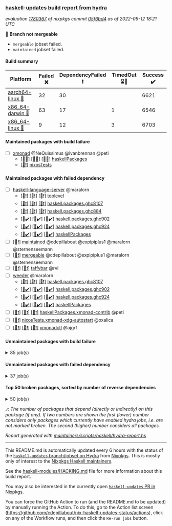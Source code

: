 ### [haskell-updates build report from hydra](https://hydra.nixos.org/jobset/nixpkgs/haskell-updates)
*evaluation [1780367](https://hydra.nixos.org/eval/1780367) of nixpkgs commit [05f6bd4](https://github.com/NixOS/nixpkgs/commits/05f6bd4f6ce35018996c168b75aa3b6451fd792b) as of 2022-09-12 18:21 UTC*

:red_circle: **Branch not mergeable**
  * `mergeable` jobset failed.
  * `maintained` jobset failed.

#### Build summary

 | Platform | Failed :x: | DependencyFailed :heavy_exclamation_mark: | TimedOut :hourglass::no_entry_sign: | Success :heavy_check_mark: | 
 | --- | --- | --- | --- | --- | 
 | [aarch64-linux :iphone:](https://hydra.nixos.org/eval/1780367?filter=.aarch64-linux) | 32 | 30 |  | 6621 | 
 | [x86_64-darwin :apple:](https://hydra.nixos.org/eval/1780367?filter=.x86_64-darwin) | 63 | 17 | 1 | 6546 | 
 | [x86_64-linux :penguin:](https://hydra.nixos.org/eval/1780367?filter=.x86_64-linux) | 9 | 12 | 3 | 6703 | 
#### Maintained packages with build failure
- [ ] [xmonad](https://hydra.nixos.org/eval/1780367?filter=xmonad) @NeQuissimus @ivanbrennan @peti
  - [[:iphone::x:]](https://hydra.nixos.org/build/190082638) [[:apple::x:]](https://hydra.nixos.org/build/190084996) [[:penguin::x:]](https://hydra.nixos.org/build/190081828) [haskellPackages](https://hydra.nixos.org/eval/1780367?filter=haskellPackages.xmonad)
  -   [[:penguin::heavy_exclamation_mark:]](https://hydra.nixos.org/build/190085918) [nixosTests](https://hydra.nixos.org/eval/1780367?filter=nixosTests.xmonad)
#### Maintained packages with failed dependency
- [ ] [haskell-language-server](https://hydra.nixos.org/eval/1780367?filter=haskell-language-server) @maralorn
  - [[:iphone::heavy_exclamation_mark:]](https://hydra.nixos.org/build/190083227) [[:apple::heavy_exclamation_mark:]](https://hydra.nixos.org/build/190085943) [[:penguin::heavy_exclamation_mark:]](https://hydra.nixos.org/build/190084971) [toplevel](https://hydra.nixos.org/eval/1780367?filter=haskell-language-server)
  - [[:iphone::heavy_exclamation_mark:]](https://hydra.nixos.org/build/190080606) [[:apple::heavy_exclamation_mark:]](https://hydra.nixos.org/build/190081268) [[:penguin::heavy_exclamation_mark:]](https://hydra.nixos.org/build/190085640) [haskell.packages.ghc8107](https://hydra.nixos.org/eval/1780367?filter=haskell.packages.ghc8107.haskell-language-server)
  - [[:iphone::heavy_exclamation_mark:]](https://hydra.nixos.org/build/190081619) [[:apple::heavy_exclamation_mark:]](https://hydra.nixos.org/build/190080902) [[:penguin::heavy_exclamation_mark:]](https://hydra.nixos.org/build/190082868) [haskell.packages.ghc884](https://hydra.nixos.org/eval/1780367?filter=haskell.packages.ghc884.haskell-language-server)
  - [[:iphone::heavy_check_mark:]](https://hydra.nixos.org/build/190084643) [[:apple::heavy_check_mark:]](https://hydra.nixos.org/build/190080729) [[:penguin::heavy_check_mark:]](https://hydra.nixos.org/build/190081106) [haskell.packages.ghc902](https://hydra.nixos.org/eval/1780367?filter=haskell.packages.ghc902.haskell-language-server)
  - [[:iphone::heavy_check_mark:]](https://hydra.nixos.org/build/190080887) [[:apple::heavy_check_mark:]](https://hydra.nixos.org/build/190080875) [[:penguin::heavy_check_mark:]](https://hydra.nixos.org/build/190080869) [haskell.packages.ghc924](https://hydra.nixos.org/eval/1780367?filter=haskell.packages.ghc924.haskell-language-server)
  - [[:iphone::heavy_check_mark:]](https://hydra.nixos.org/build/190085470) [[:apple::heavy_check_mark:]](https://hydra.nixos.org/build/190082529) [[:penguin::heavy_check_mark:]](https://hydra.nixos.org/build/190083067) [haskellPackages](https://hydra.nixos.org/eval/1780367?filter=haskellPackages.haskell-language-server)
- [ ] [[:penguin::heavy_exclamation_mark:]](https://hydra.nixos.org/build/190111404) [maintained](https://hydra.nixos.org/eval/1780367?filter=maintained) @cdepillabout @expipiplus1 @maralorn @sternenseemann
- [ ] [[:penguin::heavy_exclamation_mark:]](https://hydra.nixos.org/build/190083823) [mergeable](https://hydra.nixos.org/eval/1780367?filter=mergeable) @cdepillabout @expipiplus1 @maralorn @sternenseemann
- [ ] [[:iphone::heavy_exclamation_mark:]](https://hydra.nixos.org/build/190082345) [[:penguin::heavy_exclamation_mark:]](https://hydra.nixos.org/build/190084068) [taffybar](https://hydra.nixos.org/eval/1780367?filter=taffybar) @rvl
- [ ] [weeder](https://hydra.nixos.org/eval/1780367?filter=weeder) @maralorn
  - [[:iphone::heavy_exclamation_mark:]](https://hydra.nixos.org/build/190082565) [[:apple::heavy_exclamation_mark:]](https://hydra.nixos.org/build/190083134) [[:penguin::heavy_exclamation_mark:]](https://hydra.nixos.org/build/190083742) [haskell.packages.ghc8107](https://hydra.nixos.org/eval/1780367?filter=haskell.packages.ghc8107.weeder)
  - [[:iphone::heavy_check_mark:]](https://hydra.nixos.org/build/190084287) [[:apple::heavy_check_mark:]](https://hydra.nixos.org/build/190082610) [[:penguin::heavy_check_mark:]](https://hydra.nixos.org/build/190085357) [haskell.packages.ghc902](https://hydra.nixos.org/eval/1780367?filter=haskell.packages.ghc902.weeder)
  - [[:iphone::heavy_check_mark:]](https://hydra.nixos.org/build/190081041) [[:apple::heavy_check_mark:]](https://hydra.nixos.org/build/190085457) [[:penguin::heavy_check_mark:]](https://hydra.nixos.org/build/190082103) [haskell.packages.ghc924](https://hydra.nixos.org/eval/1780367?filter=haskell.packages.ghc924.weeder)
  - [[:iphone::heavy_check_mark:]](https://hydra.nixos.org/build/190082929) [[:apple::heavy_check_mark:]](https://hydra.nixos.org/build/190083728) [[:penguin::heavy_check_mark:]](https://hydra.nixos.org/build/190085271) [haskellPackages](https://hydra.nixos.org/eval/1780367?filter=haskellPackages.weeder)
- [ ] [[:iphone::heavy_exclamation_mark:]](https://hydra.nixos.org/build/190081455) [[:apple::heavy_exclamation_mark:]](https://hydra.nixos.org/build/190083629) [[:penguin::heavy_exclamation_mark:]](https://hydra.nixos.org/build/190081873) [haskellPackages.xmonad-contrib](https://hydra.nixos.org/eval/1780367?filter=haskellPackages.xmonad-contrib) @peti
- [ ] [[:penguin::heavy_exclamation_mark:]](https://hydra.nixos.org/build/190082747) [nixosTests.xmonad-xdg-autostart](https://hydra.nixos.org/eval/1780367?filter=nixosTests.xmonad-xdg-autostart) @oxalica
- [ ] [[:iphone::heavy_exclamation_mark:]](https://hydra.nixos.org/build/190082986) [[:apple::heavy_exclamation_mark:]](https://hydra.nixos.org/build/190080622) [[:penguin::heavy_exclamation_mark:]](https://hydra.nixos.org/build/190085599) [xmonadctl](https://hydra.nixos.org/eval/1780367?filter=xmonadctl) @ajgrf
#### Unmaintained packages with build failure
<details><summary>85 job(s) </summary>

- [ ] [[:iphone::heavy_check_mark:]](https://hydra.nixos.org/build/188530859) [[:apple::x:]](https://hydra.nixos.org/build/188521739) [[:penguin::heavy_check_mark:]](https://hydra.nixos.org/build/188527609) [haskellPackages.di-core](https://hydra.nixos.org/eval/1780367?filter=haskellPackages.di-core)  :arrow_heading_up: 8 | 11
- [ ] [[:iphone::x:]](https://hydra.nixos.org/build/188962563) [[:apple::heavy_check_mark:]](https://hydra.nixos.org/build/188964356) [[:penguin::heavy_check_mark:]](https://hydra.nixos.org/build/188962864) [haskellPackages.OrderedBits](https://hydra.nixos.org/eval/1780367?filter=haskellPackages.OrderedBits)  :arrow_heading_up: 5 | 36
- [ ] [[:iphone::x:]](https://hydra.nixos.org/build/190085631) [[:apple::heavy_check_mark:]](https://hydra.nixos.org/build/190085789) [[:penguin::heavy_check_mark:]](https://hydra.nixos.org/build/190084299) [haskellPackages.hw-json-simd](https://hydra.nixos.org/eval/1780367?filter=haskellPackages.hw-json-simd)  :arrow_heading_up: 4 | 8
- [ ] [[:iphone::x:]](https://hydra.nixos.org/build/190085317) [[:apple::heavy_check_mark:]](https://hydra.nixos.org/build/190084761) [[:penguin::heavy_check_mark:]](https://hydra.nixos.org/build/190084472) [haskellPackages.hw-simd](https://hydra.nixos.org/eval/1780367?filter=haskellPackages.hw-simd)  :arrow_heading_up: 4 | 8
- [ ] [[:iphone::x:]](https://hydra.nixos.org/build/188523049) [[:apple::heavy_check_mark:]](https://hydra.nixos.org/build/188522389) [[:penguin::heavy_check_mark:]](https://hydra.nixos.org/build/188523927) [haskellPackages.long-double](https://hydra.nixos.org/eval/1780367?filter=haskellPackages.long-double)  :arrow_heading_up: 2 | 2
- [ ] [[:iphone::x:]](https://hydra.nixos.org/build/188960783) [[:apple::heavy_check_mark:]](https://hydra.nixos.org/build/188961265) [[:penguin::heavy_check_mark:]](https://hydra.nixos.org/build/188960973) [haskellPackages.quic](https://hydra.nixos.org/eval/1780367?filter=haskellPackages.quic)  :arrow_heading_up: 2 | 2
- [ ] [[:iphone::x:]](https://hydra.nixos.org/build/188527672) [[:apple::heavy_check_mark:]](https://hydra.nixos.org/build/188520903) [[:penguin::heavy_check_mark:]](https://hydra.nixos.org/build/188514085) [haskellPackages.freetype2](https://hydra.nixos.org/eval/1780367?filter=haskellPackages.freetype2)  :arrow_heading_up: 1 | 8
- [ ] [[:iphone::x:]](https://hydra.nixos.org/build/188523548) [[:apple::x:]](https://hydra.nixos.org/build/188518576) [[:penguin::heavy_check_mark:]](https://hydra.nixos.org/build/188529066) [haskellPackages.easytensor](https://hydra.nixos.org/eval/1780367?filter=haskellPackages.easytensor)  :arrow_heading_up: 1 | 1
- [ ] [[:iphone::x:]](https://hydra.nixos.org/build/188531074) [[:apple::heavy_check_mark:]](https://hydra.nixos.org/build/188524761) [[:penguin::heavy_check_mark:]](https://hydra.nixos.org/build/188516531) [haskellPackages.kazura-queue](https://hydra.nixos.org/eval/1780367?filter=haskellPackages.kazura-queue)  :arrow_heading_up: 1 | 1
- [ ] [[:iphone::x:]](https://hydra.nixos.org/build/188528592) [[:apple::heavy_check_mark:]](https://hydra.nixos.org/build/188525138) [[:penguin::heavy_check_mark:]](https://hydra.nixos.org/build/188527591) [haskellPackages.nlopt-haskell](https://hydra.nixos.org/eval/1780367?filter=haskellPackages.nlopt-haskell)  :arrow_heading_up: 1 | 1
- [ ] [[:iphone::heavy_check_mark:]](https://hydra.nixos.org/build/189652953) [[:apple::x:]](https://hydra.nixos.org/build/188522304) [[:penguin::heavy_check_mark:]](https://hydra.nixos.org/build/189653077) [haskellPackages.openal-ffi](https://hydra.nixos.org/eval/1780367?filter=haskellPackages.openal-ffi)  :arrow_heading_up: 1 | 1
- [ ] [[:iphone::x:]](https://hydra.nixos.org/build/188520063) [[:apple::heavy_check_mark:]](https://hydra.nixos.org/build/188520961) [[:penguin::heavy_check_mark:]](https://hydra.nixos.org/build/188517390) [haskellPackages.swisstable](https://hydra.nixos.org/eval/1780367?filter=haskellPackages.swisstable)  :arrow_heading_up: 1 | 1
- [ ] [[:iphone::x:]](https://hydra.nixos.org/build/188523030) [[:apple::heavy_check_mark:]](https://hydra.nixos.org/build/188525504) [[:penguin::heavy_check_mark:]](https://hydra.nixos.org/build/188522045) [haskellPackages.unicode-properties](https://hydra.nixos.org/eval/1780367?filter=haskellPackages.unicode-properties)  :arrow_heading_up: 1 | 1
- [ ] [[:iphone::x:]](https://hydra.nixos.org/build/188512508) [[:apple::heavy_check_mark:]](https://hydra.nixos.org/build/188528927) [[:penguin::heavy_check_mark:]](https://hydra.nixos.org/build/188526876) [haskellPackages.flatparse](https://hydra.nixos.org/eval/1780367?filter=haskellPackages.flatparse)  :arrow_heading_up: 0 | 14
- [ ] [[:iphone::heavy_check_mark:]](https://hydra.nixos.org/build/188523138) [[:apple::x:]](https://hydra.nixos.org/build/188521457) [[:penguin::heavy_check_mark:]](https://hydra.nixos.org/build/188516838) [haskellPackages.PyF](https://hydra.nixos.org/eval/1780367?filter=haskellPackages.PyF)  :arrow_heading_up: 0 | 4
- [ ] [[:iphone::heavy_check_mark:]](https://hydra.nixos.org/build/188520367) [[:apple::x:]](https://hydra.nixos.org/build/188526722) [[:penguin::heavy_check_mark:]](https://hydra.nixos.org/build/188517791) [haskellPackages.hmidi](https://hydra.nixos.org/eval/1780367?filter=haskellPackages.hmidi)  :arrow_heading_up: 0 | 4
- [ ] [[:iphone::heavy_check_mark:]](https://hydra.nixos.org/build/190082931) [[:apple::x:]](https://hydra.nixos.org/build/190080935) [[:penguin::heavy_check_mark:]](https://hydra.nixos.org/build/190083729) [haskellPackages.posix-socket](https://hydra.nixos.org/eval/1780367?filter=haskellPackages.posix-socket)  :arrow_heading_up: 0 | 2
- [ ] [[:iphone::heavy_check_mark:]](https://hydra.nixos.org/build/190082964) [[:apple::x:]](https://hydra.nixos.org/build/190081882) [[:penguin::heavy_check_mark:]](https://hydra.nixos.org/build/190084758) [haskellPackages.gi-gdkx11](https://hydra.nixos.org/eval/1780367?filter=haskellPackages.gi-gdkx11)  :arrow_heading_up: 0 | 1
- [ ] [[:iphone::heavy_check_mark:]](https://hydra.nixos.org/build/188519811) [[:apple::x:]](https://hydra.nixos.org/build/188517061) [[:penguin::heavy_check_mark:]](https://hydra.nixos.org/build/188528479) [haskellPackages.hamid](https://hydra.nixos.org/eval/1780367?filter=haskellPackages.hamid)  :arrow_heading_up: 0 | 1
- [ ] [[:iphone::heavy_check_mark:]](https://hydra.nixos.org/build/188523835) [[:apple::x:]](https://hydra.nixos.org/build/188519499) [[:penguin::heavy_check_mark:]](https://hydra.nixos.org/build/188515284) [haskellPackages.hmatrix-morpheus](https://hydra.nixos.org/eval/1780367?filter=haskellPackages.hmatrix-morpheus)  :arrow_heading_up: 0 | 1
- [ ] [[:iphone::heavy_check_mark:]](https://hydra.nixos.org/build/188524996) [[:apple::x:]](https://hydra.nixos.org/build/188516402) [[:penguin::heavy_check_mark:]](https://hydra.nixos.org/build/188520922) [haskellPackages.huckleberry](https://hydra.nixos.org/eval/1780367?filter=haskellPackages.huckleberry)  :arrow_heading_up: 0 | 1
- [ ] [[:iphone::x:]](https://hydra.nixos.org/build/188530753) [[:apple::heavy_check_mark:]](https://hydra.nixos.org/build/188520657) [[:penguin::heavy_check_mark:]](https://hydra.nixos.org/build/188523953) [haskellPackages.picosat](https://hydra.nixos.org/eval/1780367?filter=haskellPackages.picosat)  :arrow_heading_up: 0 | 1
- [ ] [[:iphone::heavy_check_mark:]](https://hydra.nixos.org/build/188521691) [[:apple::x:]](https://hydra.nixos.org/build/188522709) [[:penguin::heavy_check_mark:]](https://hydra.nixos.org/build/188512967) [haskellPackages.select](https://hydra.nixos.org/eval/1780367?filter=haskellPackages.select)  :arrow_heading_up: 0 | 1
- [ ] [[:iphone::heavy_check_mark:]](https://hydra.nixos.org/build/188515108) [[:apple::x:]](https://hydra.nixos.org/build/188515357) [[:penguin::heavy_check_mark:]](https://hydra.nixos.org/build/188531668) [haskellPackages.sysinfo](https://hydra.nixos.org/eval/1780367?filter=haskellPackages.sysinfo)  :arrow_heading_up: 0 | 1
- [ ] [[:iphone::heavy_check_mark:]](https://hydra.nixos.org/build/188519616) [[:apple::x:]](https://hydra.nixos.org/build/188512644) [[:penguin::heavy_check_mark:]](https://hydra.nixos.org/build/188528160) [haskellPackages.FractalArt](https://hydra.nixos.org/eval/1780367?filter=haskellPackages.FractalArt) 
- [ ] [[:iphone::x:]](https://hydra.nixos.org/build/188511577) [[:apple::heavy_check_mark:]](https://hydra.nixos.org/build/188512377) [[:penguin::heavy_check_mark:]](https://hydra.nixos.org/build/188522781) [haskellPackages.HsASA](https://hydra.nixos.org/eval/1780367?filter=haskellPackages.HsASA) 
- [ ] [[:iphone::x:]](https://hydra.nixos.org/build/190086074) [[:apple::x:]](https://hydra.nixos.org/build/190085516) [[:penguin::x:]](https://hydra.nixos.org/build/190081367) [haskellPackages.bidirectional-instances](https://hydra.nixos.org/eval/1780367?filter=haskellPackages.bidirectional-instances) 
- [ ] [[:iphone::heavy_check_mark:]](https://hydra.nixos.org/build/188519407) [[:apple::x:]](https://hydra.nixos.org/build/188526065) [[:penguin::heavy_check_mark:]](https://hydra.nixos.org/build/188529644) [haskellPackages.chiphunk](https://hydra.nixos.org/eval/1780367?filter=haskellPackages.chiphunk) 
- [ ] [[:iphone::x:]](https://hydra.nixos.org/build/190082658) [[:apple::x:]](https://hydra.nixos.org/build/190081198) [[:penguin::x:]](https://hydra.nixos.org/build/190083240) [haskellPackages.cicero-api](https://hydra.nixos.org/eval/1780367?filter=haskellPackages.cicero-api) 
- [ ] [[:iphone::x:]](https://hydra.nixos.org/build/188960211) [[:apple::heavy_check_mark:]](https://hydra.nixos.org/build/188964316) [[:penguin::heavy_check_mark:]](https://hydra.nixos.org/build/188963787) [haskellPackages.comfort-fftw](https://hydra.nixos.org/eval/1780367?filter=haskellPackages.comfort-fftw) 
- [ ] [[:iphone::heavy_check_mark:]](https://hydra.nixos.org/build/188529151) [[:apple::x:]](https://hydra.nixos.org/build/188514463) [[:penguin::heavy_check_mark:]](https://hydra.nixos.org/build/188513078) [haskellPackages.diskhash](https://hydra.nixos.org/eval/1780367?filter=haskellPackages.diskhash) 
- [ ] [elm2nix](https://hydra.nixos.org/eval/1780367?filter=elm2nix) 
  - [[:iphone::x:]](https://hydra.nixos.org/build/190084654) [[:apple::x:]](https://hydra.nixos.org/build/190081223) [[:penguin::x:]](https://hydra.nixos.org/build/190081856) [toplevel](https://hydra.nixos.org/eval/1780367?filter=elm2nix)
  - [[:iphone::x:]](https://hydra.nixos.org/build/190080708) [[:apple::x:]](https://hydra.nixos.org/build/190083251) [[:penguin::x:]](https://hydra.nixos.org/build/190086025) [haskellPackages](https://hydra.nixos.org/eval/1780367?filter=haskellPackages.elm2nix)
- [ ] [[:iphone::heavy_check_mark:]](https://hydra.nixos.org/build/188520596) [[:apple::x:]](https://hydra.nixos.org/build/188530234) [[:penguin::heavy_check_mark:]](https://hydra.nixos.org/build/188530222) [haskellPackages.env-extra](https://hydra.nixos.org/eval/1780367?filter=haskellPackages.env-extra) 
- [ ] [[:iphone::heavy_check_mark:]](https://hydra.nixos.org/build/190085238) [[:apple::x:]](https://hydra.nixos.org/build/190082582) [[:penguin::heavy_check_mark:]](https://hydra.nixos.org/build/190081685) [haskellPackages.epub-tools](https://hydra.nixos.org/eval/1780367?filter=haskellPackages.epub-tools) 
- [ ] [[:iphone::heavy_check_mark:]](https://hydra.nixos.org/build/188528735) [[:apple::x:]](https://hydra.nixos.org/build/188525564) [[:penguin::heavy_check_mark:]](https://hydra.nixos.org/build/188530814) [haskellPackages.fudgets](https://hydra.nixos.org/eval/1780367?filter=haskellPackages.fudgets) 
- [ ] [[:iphone::heavy_check_mark:]](https://hydra.nixos.org/build/188511826) [[:apple::x:]](https://hydra.nixos.org/build/188538485) [[:penguin::heavy_check_mark:]](https://hydra.nixos.org/build/188524997) [haskellPackages.gerrit](https://hydra.nixos.org/eval/1780367?filter=haskellPackages.gerrit) 
- [ ] [[:iphone::heavy_check_mark:]](https://hydra.nixos.org/build/188516893) [[:apple::x:]](https://hydra.nixos.org/build/188531434) [[:penguin::heavy_check_mark:]](https://hydra.nixos.org/build/188517411) [haskellPackages.ghc-gc-hook](https://hydra.nixos.org/eval/1780367?filter=haskellPackages.ghc-gc-hook) 
- [ ] [[:apple::x:]](https://hydra.nixos.org/build/190082325) [haskellPackages.gi-gtkosxapplication](https://hydra.nixos.org/eval/1780367?filter=haskellPackages.gi-gtkosxapplication) 
- [ ] [[:iphone::x:]](https://hydra.nixos.org/build/189653126) [[:penguin::heavy_check_mark:]](https://hydra.nixos.org/build/189653139) [haskellPackages.gnome-keyring](https://hydra.nixos.org/eval/1780367?filter=haskellPackages.gnome-keyring) 
- [ ] [[:apple::x:]](https://hydra.nixos.org/build/188529237) [haskellPackages.gtk-mac-integration](https://hydra.nixos.org/eval/1780367?filter=haskellPackages.gtk-mac-integration) 
- [ ] [[:iphone::heavy_check_mark:]](https://hydra.nixos.org/build/189653138) [[:apple::x:]](https://hydra.nixos.org/build/188531305) [[:penguin::heavy_check_mark:]](https://hydra.nixos.org/build/189653224) [haskellPackages.gtk-traymanager](https://hydra.nixos.org/eval/1780367?filter=haskellPackages.gtk-traymanager) 
- [ ] [[:apple::x:]](https://hydra.nixos.org/build/188517753) [haskellPackages.gtk3-mac-integration](https://hydra.nixos.org/eval/1780367?filter=haskellPackages.gtk3-mac-integration) 
- [ ] [[:iphone::heavy_check_mark:]](https://hydra.nixos.org/build/188512443) [[:apple::x:]](https://hydra.nixos.org/build/188517720) [[:penguin::heavy_check_mark:]](https://hydra.nixos.org/build/188525767) [haskellPackages.hid](https://hydra.nixos.org/eval/1780367?filter=haskellPackages.hid) 
- [ ] [[:iphone::heavy_check_mark:]](https://hydra.nixos.org/build/190084257) [[:apple::x:]](https://hydra.nixos.org/build/190081865) [[:penguin::heavy_check_mark:]](https://hydra.nixos.org/build/190085080) [haskellPackages.highlight](https://hydra.nixos.org/eval/1780367?filter=haskellPackages.highlight) 
- [ ] [[:iphone::heavy_check_mark:]](https://hydra.nixos.org/build/190081308) [[:apple::x:]](https://hydra.nixos.org/build/190081847) [[:penguin::heavy_check_mark:]](https://hydra.nixos.org/build/190085199) [haskellPackages.hinotify-conduit](https://hydra.nixos.org/eval/1780367?filter=haskellPackages.hinotify-conduit) 
- [ ] [[:iphone::heavy_check_mark:]](https://hydra.nixos.org/build/188524045) [[:apple::x:]](https://hydra.nixos.org/build/188516565) [[:penguin::heavy_check_mark:]](https://hydra.nixos.org/build/188529540) [haskellPackages.hsshellscript](https://hydra.nixos.org/eval/1780367?filter=haskellPackages.hsshellscript) 
- [ ] [[:iphone::heavy_check_mark:]](https://hydra.nixos.org/build/188526801) [[:apple::x:]](https://hydra.nixos.org/build/188521095) [[:penguin::heavy_check_mark:]](https://hydra.nixos.org/build/188511691) [haskellPackages.hssourceinfo](https://hydra.nixos.org/eval/1780367?filter=haskellPackages.hssourceinfo) 
- [ ] [[:iphone::x:]](https://hydra.nixos.org/build/188530542) [[:apple::heavy_check_mark:]](https://hydra.nixos.org/build/188511545) [[:penguin::heavy_check_mark:]](https://hydra.nixos.org/build/188529424) [haskellPackages.immortal-queue](https://hydra.nixos.org/eval/1780367?filter=haskellPackages.immortal-queue) 
- [ ] [[:iphone::heavy_check_mark:]](https://hydra.nixos.org/build/188519108) [[:apple::x:]](https://hydra.nixos.org/build/188530624) [[:penguin::heavy_check_mark:]](https://hydra.nixos.org/build/188527026) [haskellPackages.interprocess](https://hydra.nixos.org/eval/1780367?filter=haskellPackages.interprocess) 
- [ ] [[:iphone::heavy_check_mark:]](https://hydra.nixos.org/build/189653284) [[:apple::x:]](https://hydra.nixos.org/build/188959996) [[:penguin::heavy_check_mark:]](https://hydra.nixos.org/build/189653083) [haskellPackages.intricacy](https://hydra.nixos.org/eval/1780367?filter=haskellPackages.intricacy) 
- [ ] [[:iphone::heavy_check_mark:]](https://hydra.nixos.org/build/190085603) [[:apple::x:]](https://hydra.nixos.org/build/190081675) [[:penguin::heavy_check_mark:]](https://hydra.nixos.org/build/190085156) [haskellPackages.ipcvar](https://hydra.nixos.org/eval/1780367?filter=haskellPackages.ipcvar) 
- [ ] [[:iphone::x:]](https://hydra.nixos.org/build/190085124) [[:apple::heavy_check_mark:]](https://hydra.nixos.org/build/190084048) [[:penguin::heavy_check_mark:]](https://hydra.nixos.org/build/190080726) [haskellPackages.jammittools](https://hydra.nixos.org/eval/1780367?filter=haskellPackages.jammittools) 
- [ ] [[:apple::x:]](https://hydra.nixos.org/build/188512197) [haskellPackages.kqueue](https://hydra.nixos.org/eval/1780367?filter=haskellPackages.kqueue) 
- [ ] [[:iphone::heavy_check_mark:]](https://hydra.nixos.org/build/188523906) [[:apple::x:]](https://hydra.nixos.org/build/188529931) [[:penguin::heavy_check_mark:]](https://hydra.nixos.org/build/188531110) [haskellPackages.linux-framebuffer](https://hydra.nixos.org/eval/1780367?filter=haskellPackages.linux-framebuffer) 
- [ ] [[:iphone::x:]](https://hydra.nixos.org/build/190085452) [[:apple::x:]](https://hydra.nixos.org/build/190080817) [[:penguin::x:]](https://hydra.nixos.org/build/190085884) [haskellPackages.loc-test](https://hydra.nixos.org/eval/1780367?filter=haskellPackages.loc-test) 
- [ ] [[:iphone::heavy_check_mark:]](https://hydra.nixos.org/build/190081570) [[:apple::x:]](https://hydra.nixos.org/build/190082024) [[:penguin::heavy_check_mark:]](https://hydra.nixos.org/build/190084934) [haskellPackages.mediawiki2latex](https://hydra.nixos.org/eval/1780367?filter=haskellPackages.mediawiki2latex) 
- [ ] [[:iphone::heavy_check_mark:]](https://hydra.nixos.org/build/188531283) [[:apple::x:]](https://hydra.nixos.org/build/188531433) [[:penguin::heavy_check_mark:]](https://hydra.nixos.org/build/188526336) [haskellPackages.memfd](https://hydra.nixos.org/eval/1780367?filter=haskellPackages.memfd) 
- [ ] [[:iphone::heavy_check_mark:]](https://hydra.nixos.org/build/188513101) [[:apple::x:]](https://hydra.nixos.org/build/188515231) [[:penguin::heavy_check_mark:]](https://hydra.nixos.org/build/188522896) [haskellPackages.mercury-api](https://hydra.nixos.org/eval/1780367?filter=haskellPackages.mercury-api) 
- [ ] [[:iphone::x:]](https://hydra.nixos.org/build/188513900) [[:apple::heavy_check_mark:]](https://hydra.nixos.org/build/188525860) [[:penguin::heavy_check_mark:]](https://hydra.nixos.org/build/188518443) [haskellPackages.mock-time](https://hydra.nixos.org/eval/1780367?filter=haskellPackages.mock-time) 
- [ ] [[:iphone::heavy_check_mark:]](https://hydra.nixos.org/build/188523988) [[:apple::x:]](https://hydra.nixos.org/build/188522684) [[:penguin::heavy_check_mark:]](https://hydra.nixos.org/build/188524975) [haskellPackages.nano-cryptr](https://hydra.nixos.org/eval/1780367?filter=haskellPackages.nano-cryptr) 
- [ ] [[:iphone::x:]](https://hydra.nixos.org/build/190083899) [[:apple::x:]](https://hydra.nixos.org/build/190081957) [[:penguin::x:]](https://hydra.nixos.org/build/190082678) [haskellPackages.panfiguration](https://hydra.nixos.org/eval/1780367?filter=haskellPackages.panfiguration) 
- [ ] [[:iphone::heavy_check_mark:]](https://hydra.nixos.org/build/190080786) [[:apple::x:]](https://hydra.nixos.org/build/190084535) [[:penguin::heavy_check_mark:]](https://hydra.nixos.org/build/190083321) [haskellPackages.persistent-pagination](https://hydra.nixos.org/eval/1780367?filter=haskellPackages.persistent-pagination) 
- [ ] [[:iphone::heavy_check_mark:]](https://hydra.nixos.org/build/190081772) [[:apple::x:]](https://hydra.nixos.org/build/190082227) [[:penguin::heavy_check_mark:]](https://hydra.nixos.org/build/190083062) [haskellPackages.phatsort](https://hydra.nixos.org/eval/1780367?filter=haskellPackages.phatsort) 
- [ ] [[:iphone::heavy_check_mark:]](https://hydra.nixos.org/build/190082982) [[:apple::x:]](https://hydra.nixos.org/build/190084716) [[:penguin::heavy_check_mark:]](https://hydra.nixos.org/build/190081345) [haskellPackages.ping-wrapper](https://hydra.nixos.org/eval/1780367?filter=haskellPackages.ping-wrapper) 
- [ ] [[:iphone::x:]](https://hydra.nixos.org/build/188514359) [[:apple::heavy_check_mark:]](https://hydra.nixos.org/build/188528379) [[:penguin::heavy_check_mark:]](https://hydra.nixos.org/build/188520335) [haskellPackages.plex](https://hydra.nixos.org/eval/1780367?filter=haskellPackages.plex) 
- [ ] [[:iphone::heavy_check_mark:]](https://hydra.nixos.org/build/188512769) [[:apple::x:]](https://hydra.nixos.org/build/188525041) [[:penguin::heavy_check_mark:]](https://hydra.nixos.org/build/188526813) [haskellPackages.posix-timer](https://hydra.nixos.org/eval/1780367?filter=haskellPackages.posix-timer) 
- [ ] [[:iphone::heavy_check_mark:]](https://hydra.nixos.org/build/190080457) [[:apple::x:]](https://hydra.nixos.org/build/190084958) [[:penguin::heavy_check_mark:]](https://hydra.nixos.org/build/190083236) [haskellPackages.procex](https://hydra.nixos.org/eval/1780367?filter=haskellPackages.procex) 
- [ ] [[:iphone::heavy_check_mark:]](https://hydra.nixos.org/build/188522826) [[:apple::x:]](https://hydra.nixos.org/build/188520589) [[:penguin::heavy_check_mark:]](https://hydra.nixos.org/build/188527009) [haskellPackages.pthread](https://hydra.nixos.org/eval/1780367?filter=haskellPackages.pthread) 
- [ ] [[:iphone::x:]](https://hydra.nixos.org/build/188519827) [[:apple::heavy_check_mark:]](https://hydra.nixos.org/build/188523622) [[:penguin::heavy_check_mark:]](https://hydra.nixos.org/build/188515845) [haskellPackages.risc386](https://hydra.nixos.org/eval/1780367?filter=haskellPackages.risc386) 
- [ ] [[:iphone::heavy_check_mark:]](https://hydra.nixos.org/build/189653251) [[:apple::x:]](https://hydra.nixos.org/build/188528650) [[:penguin::heavy_check_mark:]](https://hydra.nixos.org/build/189653019) [haskellPackages.sfml-audio](https://hydra.nixos.org/eval/1780367?filter=haskellPackages.sfml-audio) 
- [ ] [[:iphone::heavy_check_mark:]](https://hydra.nixos.org/build/188527786) [[:apple::x:]](https://hydra.nixos.org/build/188521833) [[:penguin::heavy_check_mark:]](https://hydra.nixos.org/build/188525359) [haskellPackages.shared-memory](https://hydra.nixos.org/eval/1780367?filter=haskellPackages.shared-memory) 
- [ ] [[:iphone::x:]](https://hydra.nixos.org/build/190083376) [[:apple::x:]](https://hydra.nixos.org/build/190084613) [[:penguin::x:]](https://hydra.nixos.org/build/190084659) [haskellPackages.significant-figures](https://hydra.nixos.org/eval/1780367?filter=haskellPackages.significant-figures) 
- [ ] [[:iphone::heavy_check_mark:]](https://hydra.nixos.org/build/190081328) [[:apple::x:]](https://hydra.nixos.org/build/190084138) [[:penguin::hourglass::no_entry_sign:]](https://hydra.nixos.org/build/190084113) [haskellPackages.skews](https://hydra.nixos.org/eval/1780367?filter=haskellPackages.skews) 
- [ ] [[:iphone::x:]](https://hydra.nixos.org/build/188516395) [[:apple::x:]](https://hydra.nixos.org/build/188531377) [[:penguin::heavy_check_mark:]](https://hydra.nixos.org/build/188517761) [haskellPackages.slugify](https://hydra.nixos.org/eval/1780367?filter=haskellPackages.slugify) 
- [ ] [[:iphone::heavy_check_mark:]](https://hydra.nixos.org/build/190081915) [[:apple::x:]](https://hydra.nixos.org/build/190082661) [[:penguin::heavy_check_mark:]](https://hydra.nixos.org/build/190082648) [haskellPackages.streamly-lmdb](https://hydra.nixos.org/eval/1780367?filter=haskellPackages.streamly-lmdb) 
- [ ] [[:iphone::heavy_check_mark:]](https://hydra.nixos.org/build/190085350) [[:apple::x:]](https://hydra.nixos.org/build/190083757) [[:penguin::heavy_check_mark:]](https://hydra.nixos.org/build/190083711) [haskellPackages.tailfile-hinotify](https://hydra.nixos.org/eval/1780367?filter=haskellPackages.tailfile-hinotify) 
- [ ] [[:iphone::x:]](https://hydra.nixos.org/build/188517638) [[:apple::heavy_check_mark:]](https://hydra.nixos.org/build/188528490) [[:penguin::heavy_check_mark:]](https://hydra.nixos.org/build/188520821) [haskellPackages.wiringPi](https://hydra.nixos.org/eval/1780367?filter=haskellPackages.wiringPi) 
- [ ] [[:iphone::heavy_check_mark:]](https://hydra.nixos.org/build/188523722) [[:apple::x:]](https://hydra.nixos.org/build/188512535) [[:penguin::heavy_check_mark:]](https://hydra.nixos.org/build/188527900) [haskellPackages.xmonad-utils](https://hydra.nixos.org/eval/1780367?filter=haskellPackages.xmonad-utils) 
- [ ] [[:iphone::x:]](https://hydra.nixos.org/build/190082439) [[:apple::x:]](https://hydra.nixos.org/build/190084268) [[:penguin::x:]](https://hydra.nixos.org/build/190084343) [haskellPackages.xstatic-th](https://hydra.nixos.org/eval/1780367?filter=haskellPackages.xstatic-th) 
- [ ] [[:iphone::x:]](https://hydra.nixos.org/build/190081363) [[:apple::x:]](https://hydra.nixos.org/build/190083118) [[:penguin::x:]](https://hydra.nixos.org/build/190081857) [haskellPackages.yarl](https://hydra.nixos.org/eval/1780367?filter=haskellPackages.yarl) 
- [ ] [[:iphone::heavy_check_mark:]](https://hydra.nixos.org/build/188516557) [[:apple::x:]](https://hydra.nixos.org/build/188519091) [[:penguin::heavy_check_mark:]](https://hydra.nixos.org/build/188531013) [haskellPackages.yoga](https://hydra.nixos.org/eval/1780367?filter=haskellPackages.yoga) 
- [ ] [[:iphone::heavy_check_mark:]](https://hydra.nixos.org/build/188519734) [[:apple::x:]](https://hydra.nixos.org/build/188521038) [[:penguin::heavy_check_mark:]](https://hydra.nixos.org/build/188527433) [haskellPackages.zot](https://hydra.nixos.org/eval/1780367?filter=haskellPackages.zot) 
- [ ] [[:iphone::heavy_check_mark:]](https://hydra.nixos.org/build/188515567) [[:apple::x:]](https://hydra.nixos.org/build/188529023) [[:penguin::heavy_check_mark:]](https://hydra.nixos.org/build/188514008) [haskellPackages.zxcvbn-c](https://hydra.nixos.org/eval/1780367?filter=haskellPackages.zxcvbn-c) 
</details>

#### Unmaintained packages with failed dependency
<details><summary>37 job(s) </summary>

- [ ] [[:iphone::heavy_check_mark:]](https://hydra.nixos.org/build/188524178) [[:apple::heavy_exclamation_mark:]](https://hydra.nixos.org/build/188528505) [[:penguin::heavy_check_mark:]](https://hydra.nixos.org/build/188513467) [haskellPackages.di-handle](https://hydra.nixos.org/eval/1780367?filter=haskellPackages.di-handle)  :arrow_heading_up: 6 | 9
- [ ] [[:iphone::heavy_check_mark:]](https://hydra.nixos.org/build/190080991) [[:apple::heavy_exclamation_mark:]](https://hydra.nixos.org/build/190083070) [[:penguin::heavy_check_mark:]](https://hydra.nixos.org/build/190082488) [haskellPackages.di-monad](https://hydra.nixos.org/eval/1780367?filter=haskellPackages.di-monad)  :arrow_heading_up: 6 | 9
- [ ] [[:iphone::heavy_check_mark:]](https://hydra.nixos.org/build/190084433) [[:apple::heavy_exclamation_mark:]](https://hydra.nixos.org/build/190082524) [[:penguin::heavy_check_mark:]](https://hydra.nixos.org/build/190084570) [haskellPackages.di-df1](https://hydra.nixos.org/eval/1780367?filter=haskellPackages.di-df1)  :arrow_heading_up: 5 | 8
- [ ] [[:iphone::heavy_exclamation_mark:]](https://hydra.nixos.org/build/190082330) [[:apple::heavy_check_mark:]](https://hydra.nixos.org/build/190084638) [[:penguin::heavy_check_mark:]](https://hydra.nixos.org/build/190083983) [haskellPackages.PrimitiveArray](https://hydra.nixos.org/eval/1780367?filter=haskellPackages.PrimitiveArray)  :arrow_heading_up: 4 | 35
- [ ] [[:iphone::heavy_exclamation_mark:]](https://hydra.nixos.org/build/190082116) [[:apple::heavy_check_mark:]](https://hydra.nixos.org/build/190080922) [[:penguin::heavy_check_mark:]](https://hydra.nixos.org/build/190084511) [haskellPackages.BiobaseTypes](https://hydra.nixos.org/eval/1780367?filter=haskellPackages.BiobaseTypes)  :arrow_heading_up: 3 | 21
- [ ] [[:iphone::heavy_exclamation_mark:]](https://hydra.nixos.org/build/190082879) [[:apple::heavy_check_mark:]](https://hydra.nixos.org/build/190082349) [[:penguin::heavy_check_mark:]](https://hydra.nixos.org/build/190086047) [haskellPackages.hw-json-standard-cursor](https://hydra.nixos.org/eval/1780367?filter=haskellPackages.hw-json-standard-cursor)  :arrow_heading_up: 2 | 6
- [ ] [[:iphone::heavy_exclamation_mark:]](https://hydra.nixos.org/build/190083174) [[:apple::heavy_check_mark:]](https://hydra.nixos.org/build/190084617) [[:penguin::heavy_check_mark:]](https://hydra.nixos.org/build/190085969) [haskellPackages.hw-json-simple-cursor](https://hydra.nixos.org/eval/1780367?filter=haskellPackages.hw-json-simple-cursor)  :arrow_heading_up: 2 | 4
- [ ] [[:iphone::heavy_exclamation_mark:]](https://hydra.nixos.org/build/190082701) [[:apple::heavy_check_mark:]](https://hydra.nixos.org/build/190082087) [[:penguin::heavy_check_mark:]](https://hydra.nixos.org/build/190083271) [haskellPackages.BiobaseENA](https://hydra.nixos.org/eval/1780367?filter=haskellPackages.BiobaseENA)  :arrow_heading_up: 1 | 18
- [ ] [[:iphone::heavy_check_mark:]](https://hydra.nixos.org/build/190085838) [[:apple::heavy_exclamation_mark:]](https://hydra.nixos.org/build/190085746) [[:penguin::heavy_check_mark:]](https://hydra.nixos.org/build/190086123) [haskellPackages.di-polysemy](https://hydra.nixos.org/eval/1780367?filter=haskellPackages.di-polysemy)  :arrow_heading_up: 1 | 4
- [ ] [[:iphone::heavy_exclamation_mark:]](https://hydra.nixos.org/build/190082508) [[:apple::heavy_check_mark:]](https://hydra.nixos.org/build/190084689) [[:penguin::heavy_check_mark:]](https://hydra.nixos.org/build/190084090) [haskellPackages.hw-json](https://hydra.nixos.org/eval/1780367?filter=haskellPackages.hw-json)  :arrow_heading_up: 1 | 3
- [ ] [[:iphone::heavy_exclamation_mark:]](https://hydra.nixos.org/build/190082818) [[:apple::heavy_check_mark:]](https://hydra.nixos.org/build/190082332) [[:penguin::heavy_check_mark:]](https://hydra.nixos.org/build/190081398) [haskellPackages.http3](https://hydra.nixos.org/eval/1780367?filter=haskellPackages.http3)  :arrow_heading_up: 1 | 1
- [ ] [[:iphone::heavy_check_mark:]](https://hydra.nixos.org/build/190081046) [[:apple::heavy_exclamation_mark:]](https://hydra.nixos.org/build/190085527) [[:penguin::heavy_check_mark:]](https://hydra.nixos.org/build/190085566) [haskellPackages.moto](https://hydra.nixos.org/eval/1780367?filter=haskellPackages.moto)  :arrow_heading_up: 1 | 1
- [ ] [[:iphone::heavy_check_mark:]](https://hydra.nixos.org/build/190080545) [[:apple::heavy_exclamation_mark:]](https://hydra.nixos.org/build/190082698) [[:penguin::hourglass::no_entry_sign:]](https://hydra.nixos.org/build/190081916) [haskellPackages.wss-client](https://hydra.nixos.org/eval/1780367?filter=haskellPackages.wss-client)  :arrow_heading_up: 1 | 1
- [ ] [[:iphone::heavy_exclamation_mark:]](https://hydra.nixos.org/build/190082305) [[:apple::heavy_check_mark:]](https://hydra.nixos.org/build/190084101) [[:penguin::heavy_check_mark:]](https://hydra.nixos.org/build/190080747) [haskellPackages.BiobaseXNA](https://hydra.nixos.org/eval/1780367?filter=haskellPackages.BiobaseXNA)  :arrow_heading_up: 0 | 17
- [ ] [[:iphone::heavy_exclamation_mark:]](https://hydra.nixos.org/build/190085488) [[:apple::heavy_check_mark:]](https://hydra.nixos.org/build/190081822) [[:penguin::heavy_check_mark:]](https://hydra.nixos.org/build/190083575) [haskellPackages.BiobaseFasta](https://hydra.nixos.org/eval/1780367?filter=haskellPackages.BiobaseFasta)  :arrow_heading_up: 0 | 3
- [ ] [[:iphone::heavy_exclamation_mark:]](https://hydra.nixos.org/build/190085711) [[:apple::heavy_check_mark:]](https://hydra.nixos.org/build/190085376) [[:penguin::heavy_check_mark:]](https://hydra.nixos.org/build/190084875) [haskellPackages.hw-dsv](https://hydra.nixos.org/eval/1780367?filter=haskellPackages.hw-dsv)  :arrow_heading_up: 0 | 3
- [ ] [[:iphone::heavy_check_mark:]](https://hydra.nixos.org/build/190085876) [[:apple::heavy_exclamation_mark:]](https://hydra.nixos.org/build/190081156) [[:penguin::heavy_check_mark:]](https://hydra.nixos.org/build/190082176) [haskellPackages.di](https://hydra.nixos.org/eval/1780367?filter=haskellPackages.di)  :arrow_heading_up: 0 | 2
- [ ] [[:iphone::heavy_exclamation_mark:]](https://hydra.nixos.org/build/190081920) [[:apple::heavy_check_mark:]](https://hydra.nixos.org/build/190084544) [[:penguin::heavy_check_mark:]](https://hydra.nixos.org/build/190082441) [haskellPackages.hw-json-lens](https://hydra.nixos.org/eval/1780367?filter=haskellPackages.hw-json-lens)  :arrow_heading_up: 0 | 1
- [ ] [[:iphone::heavy_exclamation_mark:]](https://hydra.nixos.org/build/190082724) [[:apple::heavy_exclamation_mark:]](https://hydra.nixos.org/build/190082029) [[:penguin::heavy_exclamation_mark:]](https://hydra.nixos.org/build/190084769) [haskellPackages.DescriptiveKeys](https://hydra.nixos.org/eval/1780367?filter=haskellPackages.DescriptiveKeys) 
- [ ] [[:iphone::heavy_exclamation_mark:]](https://hydra.nixos.org/build/188962492) [[:apple::heavy_check_mark:]](https://hydra.nixos.org/build/188964195) [[:penguin::heavy_check_mark:]](https://hydra.nixos.org/build/188963460) [haskellPackages.align-audio](https://hydra.nixos.org/eval/1780367?filter=haskellPackages.align-audio) 
- [ ] [[:iphone::heavy_exclamation_mark:]](https://hydra.nixos.org/build/188524935) [[:apple::heavy_exclamation_mark:]](https://hydra.nixos.org/build/188515211) [[:penguin::heavy_check_mark:]](https://hydra.nixos.org/build/188518061) [haskellPackages.easytensor-vulkan](https://hydra.nixos.org/eval/1780367?filter=haskellPackages.easytensor-vulkan) 
- [ ] [[:iphone::heavy_exclamation_mark:]](https://hydra.nixos.org/build/188512821) [[:apple::heavy_check_mark:]](https://hydra.nixos.org/build/188528322) [[:penguin::heavy_check_mark:]](https://hydra.nixos.org/build/188519411) [haskellPackages.harfbuzz-pure](https://hydra.nixos.org/eval/1780367?filter=haskellPackages.harfbuzz-pure) 
- [ ] [[:iphone::heavy_exclamation_mark:]](https://hydra.nixos.org/build/188527331) [[:apple::heavy_check_mark:]](https://hydra.nixos.org/build/188526648) [[:penguin::heavy_check_mark:]](https://hydra.nixos.org/build/188522681) [haskellPackages.hmatrix-nlopt](https://hydra.nixos.org/eval/1780367?filter=haskellPackages.hmatrix-nlopt) 
- [ ] [[:iphone::heavy_exclamation_mark:]](https://hydra.nixos.org/build/188528149) [[:apple::heavy_check_mark:]](https://hydra.nixos.org/build/188517176) [[:penguin::heavy_check_mark:]](https://hydra.nixos.org/build/188521231) [haskellPackages.hriemann](https://hydra.nixos.org/eval/1780367?filter=haskellPackages.hriemann) 
- [ ] [[:iphone::heavy_exclamation_mark:]](https://hydra.nixos.org/build/188519855) [[:apple::heavy_check_mark:]](https://hydra.nixos.org/build/188525245) [[:penguin::heavy_check_mark:]](https://hydra.nixos.org/build/188511721) [haskellPackages.hs-swisstable-hashtables-class](https://hydra.nixos.org/eval/1780367?filter=haskellPackages.hs-swisstable-hashtables-class) 
- [ ] [[:iphone::heavy_exclamation_mark:]](https://hydra.nixos.org/build/190081518) [[:apple::heavy_check_mark:]](https://hydra.nixos.org/build/190081247) [[:penguin::heavy_check_mark:]](https://hydra.nixos.org/build/190080796) [haskellPackages.hw-simd-cli](https://hydra.nixos.org/eval/1780367?filter=haskellPackages.hw-simd-cli) 
- [ ] [[:iphone::heavy_check_mark:]](https://hydra.nixos.org/build/190085816) [[:apple::heavy_exclamation_mark:]](https://hydra.nixos.org/build/190081880) [[:penguin::heavy_check_mark:]](https://hydra.nixos.org/build/190082248) [haskellPackages.moto-postgresql](https://hydra.nixos.org/eval/1780367?filter=haskellPackages.moto-postgresql) 
- [ ] [[:iphone::heavy_check_mark:]](https://hydra.nixos.org/build/190080494) [[:apple::heavy_exclamation_mark:]](https://hydra.nixos.org/build/190084666) [[:penguin::hourglass::no_entry_sign:]](https://hydra.nixos.org/build/190084002) [haskellPackages.network-messagepack-rpc-websocket](https://hydra.nixos.org/eval/1780367?filter=haskellPackages.network-messagepack-rpc-websocket) 
- [ ] [[:iphone::heavy_check_mark:]](https://hydra.nixos.org/build/190084227) [[:apple::heavy_exclamation_mark:]](https://hydra.nixos.org/build/190082773) [[:penguin::heavy_check_mark:]](https://hydra.nixos.org/build/190083847) [haskellPackages.polysemy-log-di](https://hydra.nixos.org/eval/1780367?filter=haskellPackages.polysemy-log-di) 
- [ ] [[:iphone::heavy_exclamation_mark:]](https://hydra.nixos.org/build/188516455) [[:apple::heavy_check_mark:]](https://hydra.nixos.org/build/188514338) [[:penguin::heavy_check_mark:]](https://hydra.nixos.org/build/188513553) [haskellPackages.rounded](https://hydra.nixos.org/eval/1780367?filter=haskellPackages.rounded) 
- [ ] [[:iphone::heavy_exclamation_mark:]](https://hydra.nixos.org/build/188528920) [[:apple::heavy_check_mark:]](https://hydra.nixos.org/build/188516172) [[:penguin::heavy_check_mark:]](https://hydra.nixos.org/build/188514725) [haskellPackages.rounded-hw](https://hydra.nixos.org/eval/1780367?filter=haskellPackages.rounded-hw) 
- [ ] [[:iphone::heavy_exclamation_mark:]](https://hydra.nixos.org/build/188964839) [[:apple::heavy_check_mark:]](https://hydra.nixos.org/build/188961285) [[:penguin::heavy_check_mark:]](https://hydra.nixos.org/build/188964090) [haskellPackages.sound-collage](https://hydra.nixos.org/eval/1780367?filter=haskellPackages.sound-collage) 
- [ ] [[:iphone::heavy_exclamation_mark:]](https://hydra.nixos.org/build/188512076) [[:apple::heavy_check_mark:]](https://hydra.nixos.org/build/188519717) [[:penguin::heavy_check_mark:]](https://hydra.nixos.org/build/188523768) [haskellPackages.unicode-names](https://hydra.nixos.org/eval/1780367?filter=haskellPackages.unicode-names) 
- [ ] [[:iphone::heavy_exclamation_mark:]](https://hydra.nixos.org/build/190084241) [[:apple::heavy_check_mark:]](https://hydra.nixos.org/build/190086087) [[:penguin::heavy_check_mark:]](https://hydra.nixos.org/build/190080690) [haskellPackages.warp-quic](https://hydra.nixos.org/eval/1780367?filter=haskellPackages.warp-quic) 
- [ ] [[:iphone::heavy_check_mark:]](https://hydra.nixos.org/build/188530073) [[:apple::heavy_exclamation_mark:]](https://hydra.nixos.org/build/188528712) [[:penguin::heavy_check_mark:]](https://hydra.nixos.org/build/188514622) [haskellPackages.xbattbar](https://hydra.nixos.org/eval/1780367?filter=haskellPackages.xbattbar) 
- [ ] [[:iphone::heavy_exclamation_mark:]](https://hydra.nixos.org/build/190084976) [[:penguin::heavy_exclamation_mark:]](https://hydra.nixos.org/build/190080447) [haskellPackages.xmonad-extras](https://hydra.nixos.org/eval/1780367?filter=haskellPackages.xmonad-extras) 
- [ ] [[:penguin::heavy_exclamation_mark:]](https://hydra.nixos.org/build/190081377) [xmonad-with-packages](https://hydra.nixos.org/eval/1780367?filter=xmonad-with-packages) 
</details>

#### Top 50 broken packages, sorted by number of reverse dependencies
<details><summary>50 job(s) </summary>

[amazonka-core](https://packdeps.haskellers.com/reverse/amazonka-core) :arrow_heading_up: 185  
[gogol-core](https://packdeps.haskellers.com/reverse/gogol-core) :arrow_heading_up: 184  
[haskell98](https://packdeps.haskellers.com/reverse/haskell98) :arrow_heading_up: 153  
[enumerator](https://packdeps.haskellers.com/reverse/enumerator) :arrow_heading_up: 56  
[util](https://packdeps.haskellers.com/reverse/util) :arrow_heading_up: 49  
[derive](https://packdeps.haskellers.com/reverse/derive) :arrow_heading_up: 48  
[amazonka](https://packdeps.haskellers.com/reverse/amazonka) :arrow_heading_up: 43  
[accelerate](https://packdeps.haskellers.com/reverse/accelerate) :arrow_heading_up: 42  
[parseargs](https://packdeps.haskellers.com/reverse/parseargs) :arrow_heading_up: 42  
[MonadCatchIO-transformers](https://packdeps.haskellers.com/reverse/MonadCatchIO-transformers) :arrow_heading_up: 41  
[data-lens](https://packdeps.haskellers.com/reverse/data-lens) :arrow_heading_up: 33  
[rank1dynamic](https://packdeps.haskellers.com/reverse/rank1dynamic) :arrow_heading_up: 33  
[distributed-static](https://packdeps.haskellers.com/reverse/distributed-static) :arrow_heading_up: 31  
[language-ecmascript](https://packdeps.haskellers.com/reverse/language-ecmascript) :arrow_heading_up: 31  
[distributed-process](https://packdeps.haskellers.com/reverse/distributed-process) :arrow_heading_up: 30  
[iteratee](https://packdeps.haskellers.com/reverse/iteratee) :arrow_heading_up: 29  
[jmacro](https://packdeps.haskellers.com/reverse/jmacro) :arrow_heading_up: 29  
[mmsyn3](https://packdeps.haskellers.com/reverse/mmsyn3) :arrow_heading_up: 28  
[autodocodec-yaml](https://packdeps.haskellers.com/reverse/autodocodec-yaml) :arrow_heading_up: 27  
[crypto-numbers](https://packdeps.haskellers.com/reverse/crypto-numbers) :arrow_heading_up: 25  
[either-unwrap](https://packdeps.haskellers.com/reverse/either-unwrap) :arrow_heading_up: 25  
[sydtest](https://packdeps.haskellers.com/reverse/sydtest) :arrow_heading_up: 24  
[crypto-pubkey](https://packdeps.haskellers.com/reverse/crypto-pubkey) :arrow_heading_up: 22  
[haskelldb](https://packdeps.haskellers.com/reverse/haskelldb) :arrow_heading_up: 22  
[wxdirect](https://packdeps.haskellers.com/reverse/wxdirect) :arrow_heading_up: 22  
[alg](https://packdeps.haskellers.com/reverse/alg) :arrow_heading_up: 21  
[amazonka-s3](https://packdeps.haskellers.com/reverse/amazonka-s3) :arrow_heading_up: 21  
[mmsyn2](https://packdeps.haskellers.com/reverse/mmsyn2) :arrow_heading_up: 21  
[wxc](https://packdeps.haskellers.com/reverse/wxc) :arrow_heading_up: 21  
[biocore](https://packdeps.haskellers.com/reverse/biocore) :arrow_heading_up: 20  
[wxcore](https://packdeps.haskellers.com/reverse/wxcore) :arrow_heading_up: 20  
[attoparsec-enumerator](https://packdeps.haskellers.com/reverse/attoparsec-enumerator) :arrow_heading_up: 19  
[bytestring-show](https://packdeps.haskellers.com/reverse/bytestring-show) :arrow_heading_up: 19  
[fay](https://packdeps.haskellers.com/reverse/fay) :arrow_heading_up: 19  
[wx](https://packdeps.haskellers.com/reverse/wx) :arrow_heading_up: 19  
[asn1-data](https://packdeps.haskellers.com/reverse/asn1-data) :arrow_heading_up: 18  
[dbus-core](https://packdeps.haskellers.com/reverse/dbus-core) :arrow_heading_up: 18  
[gtksourceview2](https://packdeps.haskellers.com/reverse/gtksourceview2) :arrow_heading_up: 18  
[ukrainian-phonetics-basic](https://packdeps.haskellers.com/reverse/ukrainian-phonetics-basic) :arrow_heading_up: 18  
[HGamer3D-Data](https://packdeps.haskellers.com/reverse/HGamer3D-Data) :arrow_heading_up: 17  
[certificate](https://packdeps.haskellers.com/reverse/certificate) :arrow_heading_up: 17  
[dbus-client](https://packdeps.haskellers.com/reverse/dbus-client) :arrow_heading_up: 17  
[gconf](https://packdeps.haskellers.com/reverse/gconf) :arrow_heading_up: 17  
[gtk-serialized-event](https://packdeps.haskellers.com/reverse/gtk-serialized-event) :arrow_heading_up: 17  
[cuda](https://packdeps.haskellers.com/reverse/cuda) :arrow_heading_up: 16  
[happstack-jmacro](https://packdeps.haskellers.com/reverse/happstack-jmacro) :arrow_heading_up: 16  
[manatee-core](https://packdeps.haskellers.com/reverse/manatee-core) :arrow_heading_up: 16  
[monads-fd](https://packdeps.haskellers.com/reverse/monads-fd) :arrow_heading_up: 16  
[tls-extra](https://packdeps.haskellers.com/reverse/tls-extra) :arrow_heading_up: 16  
[ADPfusion](https://packdeps.haskellers.com/reverse/ADPfusion) :arrow_heading_up: 15  
</details>


*:arrow_heading_up:: The number of packages that depend (directly or indirectly) on this package (if any). If two numbers are shown the first (lower) number considers only packages which currently have enabled hydra jobs, i.e. are not marked broken. The second (higher) number considers all packages.*

*Report generated with [maintainers/scripts/haskell/hydra-report.hs](https://github.com/NixOS/nixpkgs/blob/haskell-updates/maintainers/scripts/haskell/hydra-report.sh)*


----------------------------------------------------------------------

This README.md is automatically updated every 6 hours with the status of the
[`haskell-updates` branch/jobset on Hydra](https://hydra.nixos.org/jobset/nixpkgs/haskell-updates)
from [Nixpkgs](https://github.com/NixOS/nixpkgs).  This is mostly only of
interest to the [Nixpkgs Haskell maintainers](https://github.com/orgs/NixOS/teams/haskell).

See the
[haskell-modules/HACKING.md](https://github.com/NixOS/nixpkgs/blob/haskell-updates/pkgs/development/haskell-modules/HACKING.md)
file for more information about this build report.

You may also be interested in the currently open
[`haskell-updates` PR in Nixpkgs](https://github.com/nixos/nixpkgs/pulls?q=is%3Apr+is%3Aopen+head%3Ahaskell-updates).

You can force the GitHub Action to run (and the README.md to be updated) by
manually running the Action.  To do this, go to the Action list screen
(https://github.com/cdepillabout/nix-haskell-updates-status/actions),
click on any of the Workflow runs, and then click the `Re-run jobs` button.
